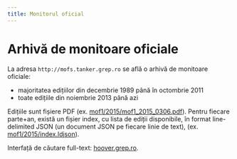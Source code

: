 ```yaml
---
title: Monitorul oficial
---
```

# Arhivă de monitoare oficiale

La adresa `http://mofs.tanker.grep.ro` se află o arhivă de monitoare oficiale:

* majoritatea edițiilor din decembrie 1989 până în octombrie 2011
* toate edițiile din noiembrie 2013 până azi

Edițiile sunt fișiere PDF (ex. [mof1/2015/mof1_2015_0306.pdf][]). Pentru
fiecare parte+an, există un fișier index, cu lista de ediții disponibile, în
format line-delimited JSON (un document JSON pe fiecare linie de text), (ex.
[mof1/2015/index.ldjson][]).

Interfață de căutare full-text: [hoover.grep.ro][].

[mof1/2015/mof1_2015_0306.pdf]: http://mofs.tanker.grep.ro/mof1/2015/mof1_2015_0306.pdf
[mof1/2015/index.ldjson]: http://mofs.tanker.grep.ro/mof1/2015/index.ldjson
[hoover.grep.ro]: https://hoover.grep.ro/?collections=mof
